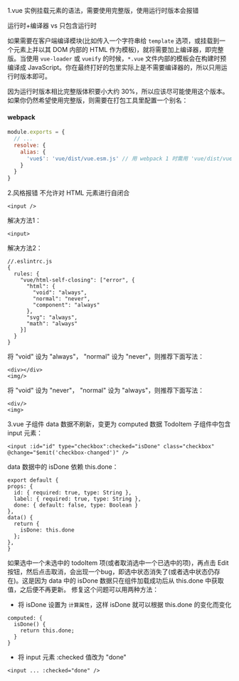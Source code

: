 1.vue 实例挂载元素的语法，需要使用完整版，使用运行时版本会报错

运行时+编译器 vs 只包含运行时

如果需要在客户端编译模块(比如传入一个字符串给 `template` 选项，或挂载到一个元素上并以其 DOM 内部的 HTML 作为模板)，就将需要加上编译器，即完整版。当使用 `vue-loader` 或 `vueify` 的时候，`*.vue` 文件内部的模板会在构建时预编译成 JavaScript。你在最终打好的包里实际上是不需要编译器的，所以只用运行时版本即可。

因为运行时版本相比完整版体积要小大约 30%，所以应该尽可能使用这个版本。如果你仍然希望使用完整版，则需要在打包工具里配置一个别名：

#### webpack

```javascript
module.exports = {
  // ...
  resolve: {
    alias: {
      'vue$': 'vue/dist/vue.esm.js' // 用 webpack 1 时需用 'vue/dist/vue.common.js'
    }
  }
}
```

2.风格报错
  不允许对 HTML 元素进行自闭合
  ```
  <input />
  ```
  解决方法1：
  ```
  <input>
  ```
  解决方法2：
  ```
  //.eslintrc.js
  {
    rules: {
      "vue/html-self-closing": ["error", {
        "html": {
          "void": "always",
          "normal": "never",
          "component": "always"
        },
        "svg": "always",
        "math": "always"
      }]
    }
  }
  ```
  将 "void" 设为 "always"， "normal" 设为 "never"，则推荐下面写法：
  ```
  <div></div>
  <img/>
  ```
  将 "void" 设为 "never"， "normal" 设为 "always"，则推荐下面写法：
  ```
  <div/>
  <img>
  ```

  3.vue 子组件 data 数据不刷新，变更为 computed 数据
  TodoItem 子组件中包含 input 元素：
  ```
  <input :id="id" type="checkbox":checked="isDone" class="checkbox" @change="$emit('checkbox-changed')" />
  ```
  data 数据中的 isDone 依赖 this.done：
  ```
  export default {
  props: {
    id: { required: true, type: String },
    label: { required: true, type: String },
    done: { default: false, type: Boolean }
  },
  data() {
    return {
      isDone: this.done
    };
  },
  }
  ```
  如果选中一个未选中的 todoItem 项(或者取消选中一个已选中的项)，再点击 Edit 按钮，然后点击取消，会出现一个bug，即选中状态消失了(或者选中状态仍存在)。这是因为 data 中的 isDone 数据只在组件加载成功后从 this.done 中获取值，之后便不再更新。
  修复这个问题可以用两种方法：
  - 将 isDone 设置为 `计算属性`，这样 isDone 就可以根据 this.done 的变化而变化
  ```
  computed: {
    isDone() {
      return this.done;
    }
  }
  ```
  - 将 input 元素 :checked 值改为 "done"
  ```
  <input ... :checked="done" />
  ```
  
